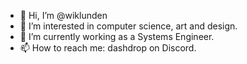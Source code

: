 - 👋 Hi, I’m @wiklunden
- 👀 I’m interested in computer science, art and design.
- 🌱 I’m currently working as a Systems Engineer.
- 📫 How to reach me: dashdrop on Discord.

<!---
wiklunden/wiklunden is a ✨ special ✨ repository because its `README.md` (this file) appears on your GitHub profile.
You can click the Preview link to take a look at your changes.
--->
